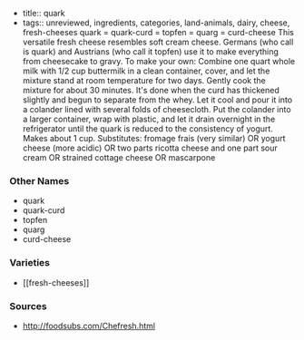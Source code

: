 - title:: quark
- tags:: unreviewed, ingredients, categories, land-animals, dairy, cheese, fresh-cheeses
quark = quark-curd = topfen = quarg = curd-cheese This versatile fresh cheese resembles soft cream cheese. Germans (who call is quark) and Austrians (who call it topfen) use it to make everything from cheesecake to gravy. To make your own: Combine one quart whole milk with 1/2 cup buttermilk in a clean container, cover, and let the mixture stand at room temperature for two days. Gently cook the mixture for about 30 minutes. It's done when the curd has thickened slightly and begun to separate from the whey. Let it cool and pour it into a colander lined with several folds of cheesecloth. Put the colander into a larger container, wrap with plastic, and let it drain overnight in the refrigerator until the quark is reduced to the consistency of yogurt. Makes about 1 cup. Substitutes: fromage frais (very similar) OR yogurt cheese (more acidic) OR two parts ricotta cheese and one part sour cream OR strained cottage cheese OR mascarpone

### Other Names

* quark
* quark-curd
* topfen
* quarg
* curd-cheese

### Varieties

* [[fresh-cheeses]]

### Sources
* http://foodsubs.com/Chefresh.html
